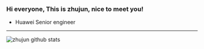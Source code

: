### Hi everyone, This is zhujun, nice to meet you! 

- Huawei Senior engineer

---

![zhujun github stats](https://github-readme-stats.vercel.app/api?username=zhujunxxxxx&show_icons=true&theme=radical) 
